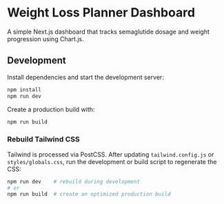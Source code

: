 # Weight Loss Planner Dashboard

A simple Next.js dashboard that tracks semaglutide dosage and weight progression using Chart.js.

## Development

Install dependencies and start the development server:

```bash
npm install
npm run dev
```

Create a production build with:

```bash
npm run build
```

### Rebuild Tailwind CSS

Tailwind is processed via PostCSS. After updating `tailwind.config.js` or
`styles/globals.css`, run the development or build script to regenerate the CSS:

```bash
npm run dev    # rebuild during development
# or
npm run build  # create an optimized production build
```
